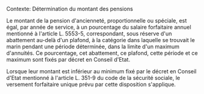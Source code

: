 Contexte: Détermination du montant des pensions

Le montant de la pension d'ancienneté, proportionnelle ou spéciale, est égal, par année de service, à un pourcentage du salaire forfaitaire annuel mentionné à l'article L. 5553-5, correspondant, sous réserve d'un abattement au-delà d'un plafond, à la catégorie dans laquelle se trouvait le marin pendant une période déterminée, dans la limite d'un maximum d'annuités. Ce pourcentage, cet abattement, ce plafond, cette période et ce maximum sont fixés par décret en Conseil d'Etat.

Lorsque leur montant est inférieur au minimum fixé par le décret en Conseil d'Etat mentionné à l'article L. 351-9 du code de la sécurité sociale, le versement forfaitaire unique prévu par cette disposition s'applique.